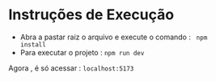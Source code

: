 # Instruções de Execução

- Abra a pastar raiz o arquivo e execute o comando : <code> npm install </code>
- Para executar o projeto : <code>npm run dev</code>

Agora , é só acessar : <code>localhost:5173</code>